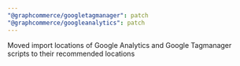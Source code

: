```yaml
---
"@graphcommerce/googletagmanager": patch
"@graphcommerce/googleanalytics": patch
---
```


Moved import locations of Google Analytics and Google Tagmanager scripts to their recommended locations
